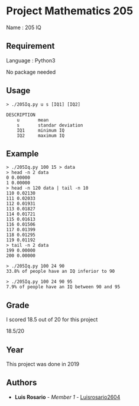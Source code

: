 # Project Mathematics 205

Name : 205 IQ

## Requirement

Language : Python3

No package needed

## Usage

```
> ./205Iq.py u s [IQ1] [IQ2]

DESCRIPTION
    u       mean
    s       standar deviation
    IQ1     minimum IQ
    IQ2     maximum IQ
```

## Example

```
> ./205Iq.py 100 15 > data
> head -n 2 data
0 0.00000
1 0.00000
> head -n 120 data | tail -n 10
110 0.02130
111 0.02033
112 0.01931
113 0.01827
114 0.01721
115 0.01613
116 0.01506
117 0.01399
118 0.01295
119 0.01192
> tail -n 2 data
199 0.00000
200 0.00000
```
```
> ./205Iq.py 100 24 90
33.8% of people have an IQ inferior to 90
```
```
> ./205Iq.py 100 24 90 95
7.9% of people have an IQ between 90 and 95
```

## Grade

I scored 18.5 out of 20 for this project

18.5/20

## Year

This project was done in 2019

## Authors

* **Luis Rosario** - *Member 1* - [Luisrosario2604](https://github.com/Luisrosario2604)
